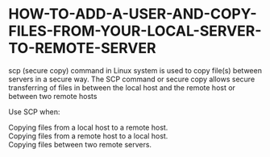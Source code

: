 # HOW-TO-ADD-A-USER-AND-COPY-FILES-FROM-YOUR-LOCAL-SERVER-TO-REMOTE-SERVER
scp (secure copy) command in Linux system is used to copy file(s) between servers in a secure way. The SCP command or secure copy allows secure transferring of files in between the local host and the remote host or between two remote hosts <br>

Use SCP when:<br>

Copying files from a local host to a remote host.<br>
Copying files from a remote host to a local host.<br>
Copying files between two remote servers.
